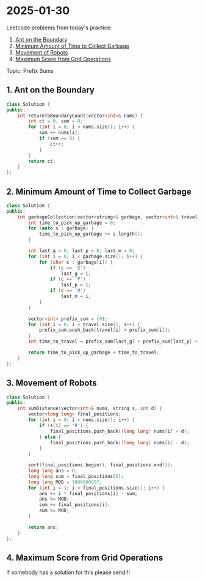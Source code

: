 # 2025-01-30

Leetcode problems from today's practice:

1. [Ant on the Boundary](https://leetcode.com/problems/ant-on-the-boundary/)
2. [Minimum Amount of Time to Collect Garbage](https://leetcode.com/problems/minimum-amount-of-time-to-collect-garbage)
3. [Movement of Robots](https://leetcode.com/problems/movement-of-robots/)
4. [Maximum Score from Grid Operations](https://leetcode.com/problems/maximum-score-from-grid-operations/)

Topic: Prefix Sums

## 1. Ant on the Boundary
```cpp
class Solution {
public:
    int returnToBoundaryCount(vector<int>& nums) {
        int ct = 0, sum = 0;
        for (int i = 0; i < nums.size(); i++) {
            sum += nums[i];
            if (sum == 0) {
                ct++;
            }
        }
        return ct;
    }
};
```

## 2. Minimum Amount of Time to Collect Garbage
```cpp
class Solution {
public:
    int garbageCollection(vector<string>& garbage, vector<int>& travel) {
        int time_to_pick_up_garbage = 0;
        for (auto s : garbage) {
            time_to_pick_up_garbage += s.length();
        }

        int last_g = 0, last_p = 0, last_m = 0;
        for (int i = 0; i < garbage.size(); i++) {
            for (char c : garbage[i]) {
                if (c == 'G')
                    last_g = i;
                if (c == 'P')
                    last_p = i;
                if (c == 'M')
                    last_m = i;
            }
        }

        vector<int> prefix_sum = {0};
        for (int i = 0; i < travel.size(); i++) {
            prefix_sum.push_back(travel[i] + prefix_sum[i]);
        }
        int time_to_travel = prefix_sum[last_g] + prefix_sum[last_p] + prefix_sum[last_m];

        return time_to_pick_up_garbage + time_to_travel;
    }
};
```

## 3. Movement of Robots
```cpp
class Solution {
public:
    int sumDistance(vector<int>& nums, string s, int d) {
        vector<long long> final_positions;
        for (int i = 0; i < nums.size(); i++) {
            if (s[i] == 'R') {
                final_positions.push_back((long long) nums[i] + d);
            } else {
                final_positions.push_back((long long) nums[i] - d);
            }
        }

        sort(final_positions.begin(), final_positions.end());
        long long ans = 0;
        long long sum = final_positions[0];
        long long MOD = 1000000007;
        for (int i = 1; i < final_positions.size(); i++) {
            ans += i * final_positions[i] - sum;
            ans %= MOD;
            sum += final_positions[i];
            sum %= MOD;
        }

        return ans;
    }
};
```

## 4. Maximum Score from Grid Operations
If somebody has a solution for this please send!!!

